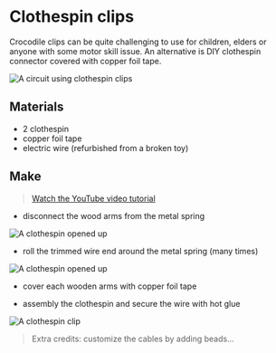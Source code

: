 # Clothespin clips

Crocodile clips can be quite challenging to use for children, elders or anyone with some motor skill issue. An alternative is 
DIY clothespin connector covered with copper foil tape.

![A circuit using clothespin clips]({{site.baseurl}}/assets/terminals/clothespin-clips/demo.gif)

## Materials

* 2 clothespin
* copper foil tape
* electric wire (refurbished from a broken toy)

## Make

> [Watch the YouTube video tutorial](https://youtu.be/jL1RJtT7fp8)

* disconnect the wood arms from the metal spring

![A clothespin opened up]({{site.baseurl}}/assets/terminals/clothespin-clips/opened.jpg)

* roll the trimmed wire end around the metal spring (many times)

![A clothespin opened up]({{site.baseurl}}/assets/terminals/clothespin-clips/cable-connection.jpg)

* cover each wooden arms with copper foil tape

* assembly the clothespin and secure the wire with hot glue

![A clothespin clip]({{site.baseurl}}/assets/terminals/clothespin-clips/finished.jpg)

> Extra credits: customize the cables by adding beads...